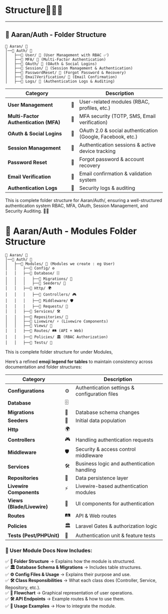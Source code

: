 # **Structure**📁📜✨

---

## **📂 Aaran/Auth - Folder Structure**
```
📂 Aaran/ 🚀
│──📂 Auth/ 🔐
│   ├──📂 User/ 👤 (User Management with RBAC ✅)
│   ├──📂 MFA/ 🔑 (Multi-Factor Authentication)
│   ├──📂 OAuth/ 🔗 (OAuth & Social Logins)
│   ├──📂 Session/ 🔄 (Session Management & Authentication)
│   ├──📂 PasswordReset/ 🔄 (Forgot Password & Recovery)
│   ├──📂 EmailVerification/ 📧 (Email Confirmation)
│   ├──📂 Logs/ 📜 (Authentication Logs & Auditing)

```

| **Category**       |   | **Description** |
|-------------------|------------|----------------|
| **User Management** | 👤 | User-related modules (RBAC, profiles, etc.) |
| **Multi-Factor Authentication (MFA)** | 🔑 | MFA security (TOTP, SMS, Email verification) |
| **OAuth & Social Logins** | 🔗 | OAuth 2.0 & social authentication (Google, Facebook, etc.) |
| **Session Management** | 🔄 | Authentication sessions & active device tracking |
| **Password Reset** | 🔄 | Forgot password & account recovery |
| **Email Verification** | 📧 | Email confirmation & validation system |
| **Authentication Logs** | 📜 | Security logs & auditing |

This is complete folder structure for Aaran/Auth/, ensuring a well-structured authentication
system RBAC, MFA, OAuth, Session Management, and Security Auditing. 🚀🔐


# 📂 Aaran/Auth - Modules Folder Structure
```
📂 Aaran/ 🚀
│──📂 Auth/ 🔐
│   ├──📂 Modules/ 👤 (Modules we create : eg User)
│   │   ├──📂 Config/ ⚙️
│   │   ├──📂 Database/ 🗄️
│   │   │   ├──📂 Migrations/ 📜
│   │   │   ├──📂 Seeders/ 🌱
│   │   ├──📂 Http/ 🌍
│   │   │   ├──📂 Controllers/ 🎮
│   │   │   ├──📂 Middleware/ 🛡️
│   │   │   ├──📂 Requests/ 📩
│   │   ├──📂 Services/ 🛠️
│   │   ├──📂 Repositories/ 💾
│   │   ├──📂 Livewire/ ⚡ (Livewire Components)
│   │   ├──📂 Views/ 👀
│   │   ├──📂 Routes/ 🛤️ (API + Web)
│   │   ├──📂 Policies/ 🏛️ (RBAC Authorization)
│   │   ├──📂 Tests/ 🧪
```
This is complete folder structure for under Modules,

Here’s a refined **emoji legend for tables** to maintain consistency across documentation and folder structures:

| **Category**               |     | **Description** |
|----------------------------|-----|----------------|
| **Configurations**         | ⚙️  | Authentication settings & configuration files |
| **Database**               | 🗄️  |  |
| **Migrations**             | 📜  | Database schema changes |
| **Seeders**                | 🌱  | Initial data population |
| **Http**                   | 🌍  |  |
| **Controllers**            | 🎮  | Handling authentication requests |
| **Middleware**             | 🛡️ | Security & access control middleware |
| **Services**               | 🛠️ | Business logic and authentication handling |
| **Repositories**           | 💾  | Data persistence layer |
| **Livewire Components**    | ⚡   | Livewire-based authentication modules |
| **Views (Blade/Livewire)** | 👀  | UI components for authentication |
| **Routes**                 | 🛤️ | API & Web routes |
| **Policies**               | 🏛️ | Laravel Gates & authorization logic |
| **Tests (Pest/PHPUnit)**   | 🧪  | Authentication unit & feature tests |


### **📖 User Module Docs Now Includes:**
✅ **📂 Folder Structure** → Explains how the module is structured.  
✅ **🏛️ Database Schema & Migrations** → Includes table structures.  
✅ **⚙️ Config Files & Usage** → Explains their purpose and use.  
✅ **🛠️ Class Responsibilities** → What each class does (Controller, Service, Repository, etc.).  
✅ **🔄 Flowchart** → Graphical representation of user operations.  
✅ **🛠️ API Endpoints** → Example routes & how to use them.  
✅ **📌 Usage Examples** → How to integrate the module.
